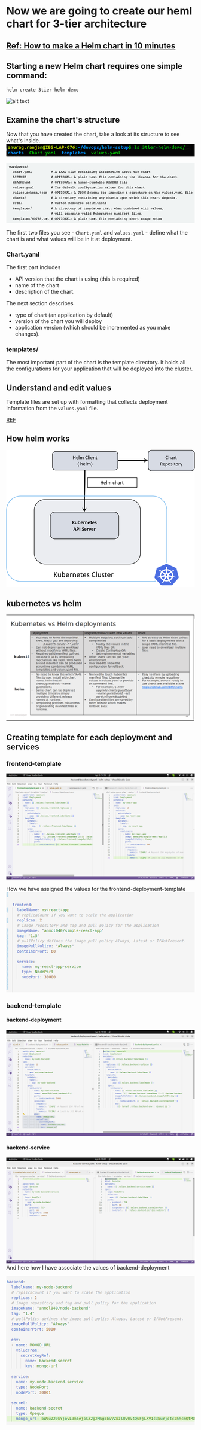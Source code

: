 # Now we are going to create our heml chart for 3-tier architecture

## [Ref: How to make a Helm chart in 10 minutes](https://opensource.com/article/20/5/helm-charts)

## Starting a new Helm chart requires one simple command:

```
helm create 3tier-helm-demo
```

![alt text](..../img-ref/image-5.png)

## Examine the chart's structure

Now that you have created the chart, take a look at its structure to see what's inside.
![alt text](../img-ref/image-6.png)

![alt text](../img-ref/image-helm-struct.png)

The first two files you see - `Chart.yaml` and `values.yaml` - define what the chart is and what values will be in it at deployment.

### Chart.yaml

The first part includes

- API version that the chart is using (this is required)
- name of the chart
- description of the chart.

The next section describes

- type of chart (an application by default)
- version of the chart you will deploy
- application version (which should be incremented as you make changes).

### templates/

The most important part of the chart is the template directory. It holds all the configurations for your application that will be deployed into the cluster.

## Understand and edit values

Template files are set up with formatting that collects deployment information from the `values.yaml` file.

[REF](https://opensource.com/article/20/5/helm-charts)

## How helm works

![alt text](../img-ref/image-helm-working.png)

## kubernetes vs helm

![alt text](../img-ref/image-helm-comparision.png)

## Creating template for each deployment and services

### frontend-template

![alt text](../img-ref/image-helm-frontend.png)

How we have assigned the values for the frontend-deployment-template
![alt text](../img-ref/image-helm-frontend-value.png)

### backend-template

#### backend-deployment

![alt text](../img-ref/image-helm-backend-deployment.png)

#### backend-service

![alt text](../img-ref/image-helm-backend-service.png)
And here how I have associate the values of backend-deployment

![alt text](../img-ref/image-helm-backend-values.png)
